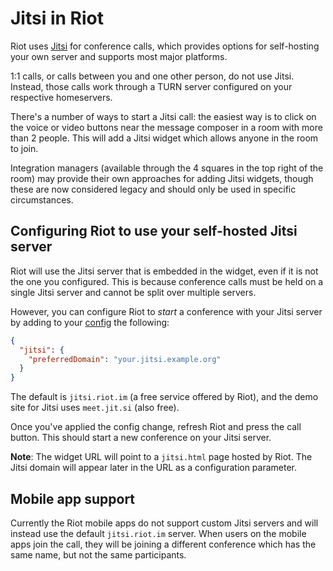 # Jitsi in Riot

Riot uses [Jitsi](https://jitsi.org/) for conference calls, which provides options for
self-hosting your own server and supports most major platforms.

1:1 calls, or calls between you and one other person, do not use Jitsi. Instead, those
calls work through a TURN server configured on your respective homeservers.

There's a number of ways to start a Jitsi call: the easiest way is to click on the 
voice or video buttons near the message composer in a room with more than 2 people. This
will add a Jitsi widget which allows anyone in the room to join.

Integration managers (available through the 4 squares in the top right of the room) may
provide their own approaches for adding Jitsi widgets, though these are now considered
legacy and should only be used in specific circumstances.

## Configuring Riot to use your self-hosted Jitsi server

Riot will use the Jitsi server that is embedded in the widget, even if it is not the
one you configured. This is because conference calls must be held on a single Jitsi
server and cannot be split over multiple servers.

However, you can configure Riot to *start* a conference with your Jitsi server by adding
to your [config](./config.md) the following:
```json
{
  "jitsi": {
    "preferredDomain": "your.jitsi.example.org"
  }
}
```

The default is `jitsi.riot.im` (a free service offered by Riot), and the demo site for
Jitsi uses `meet.jit.si` (also free).

Once you've applied the config change, refresh Riot and press the call button. This
should start a new conference on your Jitsi server. 

**Note**: The widget URL will point to a `jitsi.html` page hosted by Riot. The Jitsi
domain will appear later in the URL as a configuration parameter.

## Mobile app support

Currently the Riot mobile apps do not support custom Jitsi servers and will instead
use the default `jitsi.riot.im` server. When users on the mobile apps join the call,
they will be joining a different conference which has the same name, but not the same
participants.
